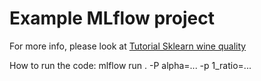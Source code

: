 # Example MLflow project

For more info, please look at [Tutorial Sklearn wine quality ](https://mlflow.org/docs/1.24.0/tutorials-and-examples/tutorial.html)

How to run the code: mlflow run . -P alpha=... -p 1_ratio=...